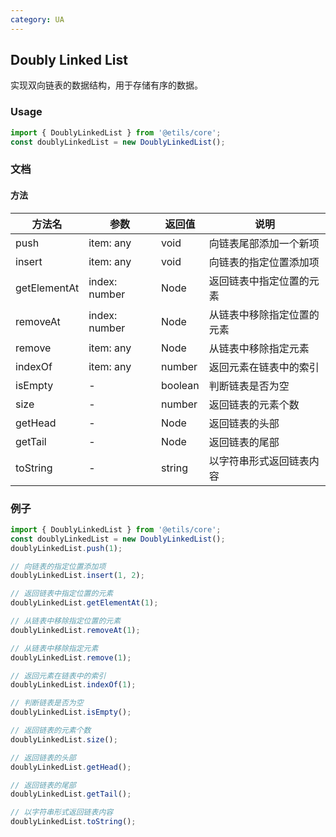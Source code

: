 ```yaml
---
category: UA
---
```


## Doubly Linked List
实现双向链表的数据结构，用于存储有序的数据。

### Usage

```ts
import { DoublyLinkedList } from '@etils/core';
const doublyLinkedList = new DoublyLinkedList();
```

### 文档

#### 方法

| 方法名   | 参数      | 返回值  | 说明                   |
| -------- | --------- | ------- | ---------------------- |
| push     | item: any | void    | 向链表尾部添加一个新项 |
| insert   | item: any | void    | 向链表的指定位置添加项 |
| getElementAt | index: number | Node | 返回链表中指定位置的元素 |
| removeAt | index: number | Node | 从链表中移除指定位置的元素 |
| remove   | item: any | Node | 从链表中移除指定元素 |
| indexOf  | item: any | number | 返回元素在链表中的索引 |
| isEmpty  | -         | boolean | 判断链表是否为空       |
| size     | -         | number  | 返回链表的元素个数     |
| getHead  | -         | Node    | 返回链表的头部         |
| getTail  | -         | Node    | 返回链表的尾部         |
| toString | -         | string  | 以字符串形式返回链表内容 |

### 例子

```ts
import { DoublyLinkedList } from '@etils/core';
const doublyLinkedList = new DoublyLinkedList();
doublyLinkedList.push(1);

// 向链表的指定位置添加项
doublyLinkedList.insert(1, 2);

// 返回链表中指定位置的元素
doublyLinkedList.getElementAt(1);

// 从链表中移除指定位置的元素
doublyLinkedList.removeAt(1);

// 从链表中移除指定元素
doublyLinkedList.remove(1);

// 返回元素在链表中的索引
doublyLinkedList.indexOf(1);

// 判断链表是否为空
doublyLinkedList.isEmpty();

// 返回链表的元素个数
doublyLinkedList.size();

// 返回链表的头部
doublyLinkedList.getHead();

// 返回链表的尾部
doublyLinkedList.getTail();

// 以字符串形式返回链表内容
doublyLinkedList.toString();
```
